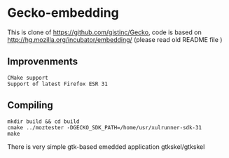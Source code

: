 Gecko-embedding
===============

This is clone of https://github.com/gistinc/Gecko, code is based on http://hg.mozilla.org/incubator/embedding/ (please read old README file )

Improvenments
------------
    CMake support
    Support of latest Firefox ESR 31

Compiling
---------
    mkdir build && cd build
    cmake ../moztester -DGECKO_SDK_PATH=/home/usr/xulrunner-sdk-31
    make

There is very simple gtk-based emedded application gtkskel/gtkskel
